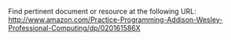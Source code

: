 Find pertinent document or resource at the following URL:
http://www.amazon.com/Practice-Programming-Addison-Wesley-Professional-Computing/dp/020161586X
